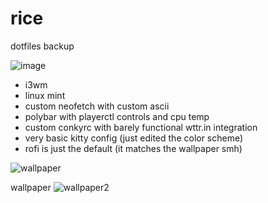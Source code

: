 # rice
dotfiles backup

![image](https://github.com/user-attachments/assets/7911dd7b-3979-481f-ac78-9c15734069f2)

- i3wm
- linux mint
- custom neofetch with custom ascii
- polybar with playerctl controls and cpu temp
- custom conkyrc with barely functional wttr.in integration
- very basic kitty config (just edited the color scheme)
- rofi is just the default (it matches the wallpaper smh)

![wallpaper](https://github.com/user-attachments/assets/fec502fb-2364-4bec-b170-3c40eba04c6d)

wallpaper
![wallpaper2](https://github.com/user-attachments/assets/a5e2d77f-5422-4260-984f-67fa7b4d279b)

